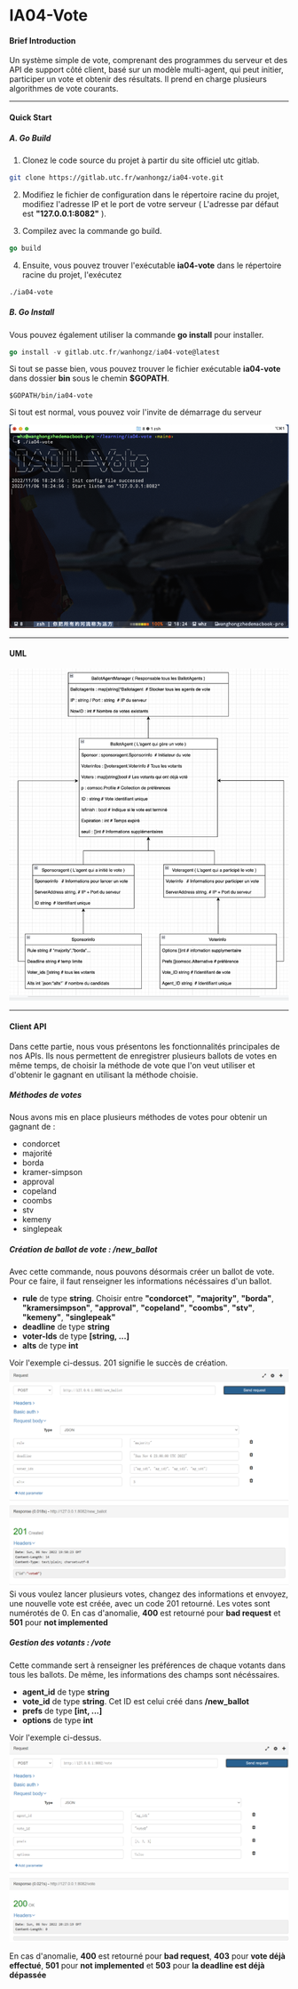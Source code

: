 # IA04-Vote

#### Brief Introduction

Un système simple de vote, comprenant des programmes du serveur et des API de support côté client, basé sur un modèle multi-agent, qui peut initier, participer un vote et obtenir des résultats. Il prend en charge plusieurs algorithmes de vote courants.

---

#### Quick Start

##### A. Go Build

1. Clonez le code source du projet à partir du site officiel utc gitlab.

```bash
git clone https://gitlab.utc.fr/wanhongz/ia04-vote.git
```

2. Modifiez le fichier de configuration dans le répertoire racine du projet, modifiez l'adresse IP et le port de votre serveur ( L'adresse par défaut est **"127.0.0.1:8082"** ).

3. Compilez avec la commande go build.

```go
go build
```

4. Ensuite, vous pouvez trouver l'exécutable **ia04-vote** dans le répertoire racine du projet, l'exécutez

```bash
./ia04-vote
```



##### B. Go Install

Vous pouvez également utiliser la commande **go install** pour installer.

```go
go install -v gitlab.utc.fr/wanhongz/ia04-vote@latest
```

Si tout se passe bien, vous pouvez trouver le fichier exécutable **ia04-vote** dans dossier **bin** sous le chemin **$GOPATH**. 

````shell
$GOPATH/bin/ia04-vote
````



Si tout est normal, vous pouvez voir l'invite de démarrage du serveur

![start](./image/start.png)

---

#### UML

![uml](./image/uml.jpg)

---

#### Client API 
Dans cette partie, nous vous présentons les fonctionnalités principales de nos APIs. Ils nous permettent de enregistrer plusieurs ballots de votes en même temps, de choisir la méthode de vote que l'on veut utiliser et d'obtenir le gagnant en utilisant la méthode choisie.

##### Méthodes de votes
Nous avons mis en place plusieurs méthodes de votes pour obtenir un gagnant de :
- condorcet 
- majorité
- borda
- kramer-simpson 
- approval
- copeland
- coombs
- stv
- kemeny
- singlepeak

##### Création de ballot de vote : /new_ballot
Avec cette commande, nous pouvons désormais créer un ballot de vote. Pour ce faire, il faut renseigner les informations nécéssaires d'un ballot.
- **rule** de type **string**. Choisir entre **"condorcet"**, **"majority"**, **"borda"**, **"kramersimpson"**, **"approval"**, **"copeland"**, **"coombs"**, **"stv"**, **"kemeny"**, **"singlepeak"**
- **deadline** de type **string**
- **voter-Ids** de type **[string, ...]**
- **alts** de type **int**

Voir l'exemple ci-dessus. 201 signifie le succès de création.
![new_ballot](./image/new_ballot0.png)
Si vous voulez lancer plusieurs votes, changez des informations et envoyez, une nouvelle vote est créée, avec un code 201 retourné.
Les votes sont numérotés de 0.
En cas d'anomalie, **400** est retourné pour **bad request** et **501** pour **not implemented**

##### Gestion des votants : /vote
Cette commande sert à renseigner les préférences de chaque votants dans tous les ballots.
De même, les informations des champs sont nécéssaires.
- **agent_id** de type **string**
- **vote_id** de type **string**. Cet ID est celui créé dans **/new_ballot**
- **prefs** de type **[int, ...]**
- **options** de type **int**

Voir l'exemple ci-dessus.
![vote](./image/vote.png)

En cas d'anomalie, **400** est retourné pour **bad request**, **403** pour **vote déjà effectué**, **501** pour **not implemented** et **503** pour **la deadline est déjà dépassée**
